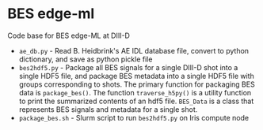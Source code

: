 # BES edge-ml

Code base for BES edge-ML at DIII-D

- `ae_db.py` - Read B. Heidbrink's AE IDL database file, convert to python dictionary, 
and save as python pickle file
- `bes2hdf5.py` - Package all BES signals for a single DIII-D shot into a single 
HDF5 file, and package BES metadata into a single HDF5 file with groups corresponding 
to shots.  The primary function for packaging BES data is `package_bes()`.  The function 
`traverse_h5py()` is a utility function to print the summarized contents of an hdf5 file.
`BES_Data` is a class that represents BES signals and metadata for a single shot.
- `package_bes.sh` - Slurm script to run `bes2hdf5.py` on Iris compute node